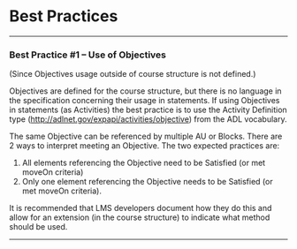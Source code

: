 ---
---

# Best Practices

------

### Best Practice #1 – Use of Objectives

(Since Objectives usage outside of course structure is not defined.)

Objectives are defined for the course structure, but there is no language in the specification concerning their usage in statements. If using Objectives in statements (as Activities) the best practice is to use the Activity Definition type (http://adlnet.gov/expapi/activities/objective) from the ADL vocabulary.

The same Objective can be referenced by multiple AU or Blocks. There are 2 ways to interpret meeting an Objective. The two expected practices are:

1. All elements referencing the Objective need to be Satisfied (or met moveOn criteria)
1. Only one element referencing the Objective needs to be Satisfied (or met moveOn criteria).

It is recommended that LMS developers document how they do this and allow for an extension (in the course structure) to indicate what method should be used.

------
